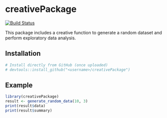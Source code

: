 # creativePackage

[![Build Status](https://travis-ci.com/<username>/creativePackage.svg?branch=main)](https://travis-ci.com/<username>/creativePackage)

This package includes a creative function to generate a random dataset and perform exploratory data analysis.

## Installation

```r
# Install directly from GitHub (once uploaded)
# devtools::install_github("<username>/creativePackage")
```

## Example

```r
library(creativePackage)
result <- generate_random_data(10, 3)
print(result$data)
print(result$summary)
```
